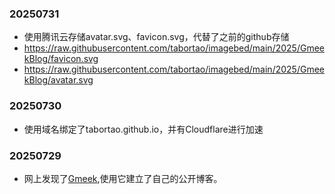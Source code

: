 
### 20250731
- 使用腾讯云存储avatar.svg、favicon.svg，代替了之前的github存储
- https://raw.githubusercontent.com/tabortao/imagebed/main/2025/GmeekBlog/favicon.svg
- https://raw.githubusercontent.com/tabortao/imagebed/main/2025/GmeekBlog/avatar.svg

### 20250730
- 使用域名绑定了tabortao.github.io，并有Cloudflare进行加速

### 20250729
- 网上发现了[Gmeek](https://github.com/Meekdai/Gmeek),使用它建立了自己的公开博客。
